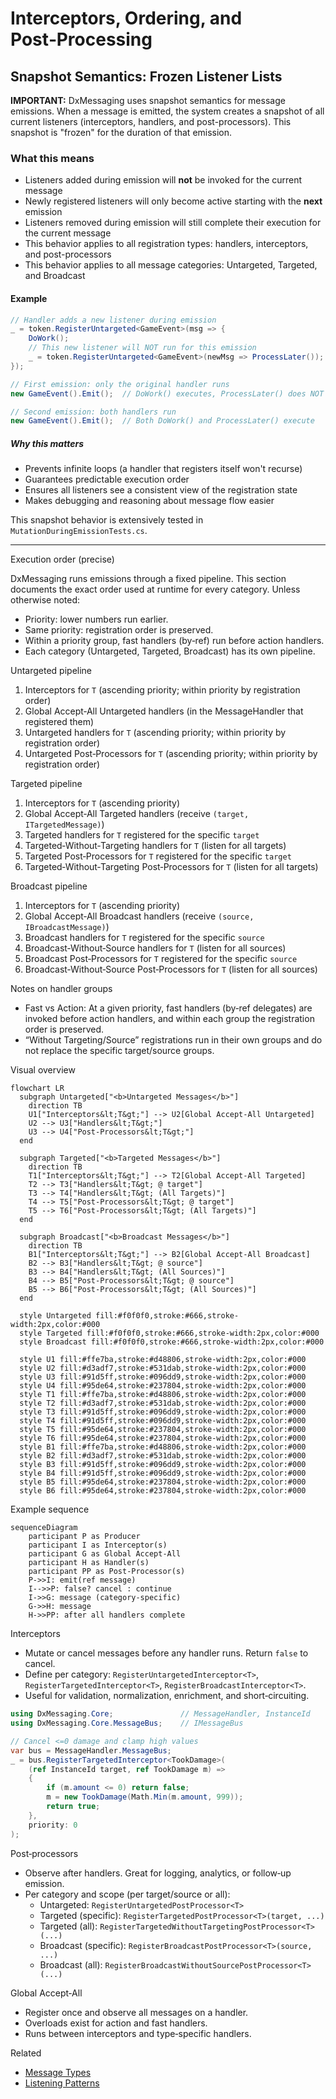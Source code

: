 # Interceptors, Ordering, and Post‑Processing

## Snapshot Semantics: Frozen Listener Lists

**IMPORTANT:** DxMessaging uses snapshot semantics for message emissions. When a message is emitted, the system creates a snapshot of all current listeners (interceptors, handlers, and post-processors). This snapshot is "frozen" for the duration of that emission.

### What this means

- Listeners added during emission will **not** be invoked for the current message
- Newly registered listeners will only become active starting with the **next** emission
- Listeners removed during emission will still complete their execution for the current message
- This behavior applies to all registration types: handlers, interceptors, and post-processors
- This behavior applies to all message categories: Untargeted, Targeted, and Broadcast

#### Example

```csharp
// Handler adds a new listener during emission
_ = token.RegisterUntargeted<GameEvent>(msg => {
    DoWork();
    // This new listener will NOT run for this emission
    _ = token.RegisterUntargeted<GameEvent>(newMsg => ProcessLater());
});

// First emission: only the original handler runs
new GameEvent().Emit();  // DoWork() executes, ProcessLater() does NOT

// Second emission: both handlers run
new GameEvent().Emit();  // Both DoWork() and ProcessLater() execute
```

##### Why this matters

- Prevents infinite loops (a handler that registers itself won't recurse)
- Guarantees predictable execution order
- Ensures all listeners see a consistent view of the registration state
- Makes debugging and reasoning about message flow easier

This snapshot behavior is extensively tested in `MutationDuringEmissionTests.cs`.

---

Execution order (precise)

DxMessaging runs emissions through a fixed pipeline. This section documents the exact order used at runtime for every category. Unless otherwise noted:

- Priority: lower numbers run earlier.
- Same priority: registration order is preserved.
- Within a priority group, fast handlers (by‑ref) run before action handlers.
- Each category (Untargeted, Targeted, Broadcast) has its own pipeline.

Untargeted pipeline

1. Interceptors for `T` (ascending priority; within priority by registration order)
1. Global Accept‑All Untargeted handlers (in the MessageHandler that registered them)
1. Untargeted handlers for `T` (ascending priority; within priority by registration order)
1. Untargeted Post‑Processors for `T` (ascending priority; within priority by registration order)

Targeted pipeline

1. Interceptors for `T` (ascending priority)
1. Global Accept‑All Targeted handlers (receive `(target, ITargetedMessage)`)
1. Targeted handlers for `T` registered for the specific `target`
1. Targeted‑Without‑Targeting handlers for `T` (listen for all targets)
1. Targeted Post‑Processors for `T` registered for the specific `target`
1. Targeted‑Without‑Targeting Post‑Processors for `T` (listen for all targets)

Broadcast pipeline

1. Interceptors for `T` (ascending priority)
1. Global Accept‑All Broadcast handlers (receive `(source, IBroadcastMessage)`)
1. Broadcast handlers for `T` registered for the specific `source`
1. Broadcast‑Without‑Source handlers for `T` (listen for all sources)
1. Broadcast Post‑Processors for `T` registered for the specific `source`
1. Broadcast‑Without‑Source Post‑Processors for `T` (listen for all sources)

Notes on handler groups

- Fast vs Action: At a given priority, fast handlers (by‑ref delegates) are invoked before action handlers, and within each group the registration order is preserved.
- “Without Targeting/Source” registrations run in their own groups and do not replace the specific target/source groups.

Visual overview

```mermaid
flowchart LR
  subgraph Untargeted["<b>Untargeted Messages</b>"]
    direction TB
    U1["Interceptors&lt;T&gt;"] --> U2[Global Accept‑All Untargeted]
    U2 --> U3["Handlers&lt;T&gt;"]
    U3 --> U4["Post‑Processors&lt;T&gt;"]
  end

  subgraph Targeted["<b>Targeted Messages</b>"]
    direction TB
    T1["Interceptors&lt;T&gt;"] --> T2[Global Accept‑All Targeted]
    T2 --> T3["Handlers&lt;T&gt; @ target"]
    T3 --> T4["Handlers&lt;T&gt; (All Targets)"]
    T4 --> T5["Post‑Processors&lt;T&gt; @ target"]
    T5 --> T6["Post‑Processors&lt;T&gt; (All Targets)"]
  end

  subgraph Broadcast["<b>Broadcast Messages</b>"]
    direction TB
    B1["Interceptors&lt;T&gt;"] --> B2[Global Accept‑All Broadcast]
    B2 --> B3["Handlers&lt;T&gt; @ source"]
    B3 --> B4["Handlers&lt;T&gt; (All Sources)"]
    B4 --> B5["Post‑Processors&lt;T&gt; @ source"]
    B5 --> B6["Post‑Processors&lt;T&gt; (All Sources)"]
  end

  style Untargeted fill:#f0f0f0,stroke:#666,stroke-width:2px,color:#000
  style Targeted fill:#f0f0f0,stroke:#666,stroke-width:2px,color:#000
  style Broadcast fill:#f0f0f0,stroke:#666,stroke-width:2px,color:#000

  style U1 fill:#ffe7ba,stroke:#d48806,stroke-width:2px,color:#000
  style U2 fill:#d3adf7,stroke:#531dab,stroke-width:2px,color:#000
  style U3 fill:#91d5ff,stroke:#096dd9,stroke-width:2px,color:#000
  style U4 fill:#95de64,stroke:#237804,stroke-width:2px,color:#000
  style T1 fill:#ffe7ba,stroke:#d48806,stroke-width:2px,color:#000
  style T2 fill:#d3adf7,stroke:#531dab,stroke-width:2px,color:#000
  style T3 fill:#91d5ff,stroke:#096dd9,stroke-width:2px,color:#000
  style T4 fill:#91d5ff,stroke:#096dd9,stroke-width:2px,color:#000
  style T5 fill:#95de64,stroke:#237804,stroke-width:2px,color:#000
  style T6 fill:#95de64,stroke:#237804,stroke-width:2px,color:#000
  style B1 fill:#ffe7ba,stroke:#d48806,stroke-width:2px,color:#000
  style B2 fill:#d3adf7,stroke:#531dab,stroke-width:2px,color:#000
  style B3 fill:#91d5ff,stroke:#096dd9,stroke-width:2px,color:#000
  style B4 fill:#91d5ff,stroke:#096dd9,stroke-width:2px,color:#000
  style B5 fill:#95de64,stroke:#237804,stroke-width:2px,color:#000
  style B6 fill:#95de64,stroke:#237804,stroke-width:2px,color:#000
```

Example sequence

```mermaid
sequenceDiagram
    participant P as Producer
    participant I as Interceptor(s)
    participant G as Global Accept‑All
    participant H as Handler(s)
    participant PP as Post‑Processor(s)
    P->>I: emit(ref message)
    I-->>P: false? cancel : continue
    I->>G: message (category‑specific)
    G->>H: message
    H->>PP: after all handlers complete
```

Interceptors

- Mutate or cancel messages before any handler runs. Return `false` to cancel.
- Define per category: `RegisterUntargetedInterceptor<T>`, `RegisterTargetedInterceptor<T>`, `RegisterBroadcastInterceptor<T>`.
- Useful for validation, normalization, enrichment, and short‑circuiting.

```csharp
using DxMessaging.Core;               // MessageHandler, InstanceId
using DxMessaging.Core.MessageBus;    // IMessageBus

// Cancel <=0 damage and clamp high values
var bus = MessageHandler.MessageBus;
_ = bus.RegisterTargetedInterceptor<TookDamage>(
    (ref InstanceId target, ref TookDamage m) =>
    {
        if (m.amount <= 0) return false;
        m = new TookDamage(Math.Min(m.amount, 999));
        return true;
    },
    priority: 0
);
```

Post‑processors

- Observe after handlers. Great for logging, analytics, or follow‑up emission.
- Per category and scope (per target/source or all):
  - Untargeted: `RegisterUntargetedPostProcessor<T>`
  - Targeted (specific): `RegisterTargetedPostProcessor<T>(target, ...)`
  - Targeted (all): `RegisterTargetedWithoutTargetingPostProcessor<T>(...)`
  - Broadcast (specific): `RegisterBroadcastPostProcessor<T>(source, ...)`
  - Broadcast (all): `RegisterBroadcastWithoutSourcePostProcessor<T>(...)`

Global Accept‑All

- Register once and observe all messages on a handler.
- Overloads exist for action and fast handlers.
- Runs between interceptors and type‑specific handlers.

Related

- [Message Types](MessageTypes.md)
- [Listening Patterns](ListeningPatterns.md)
